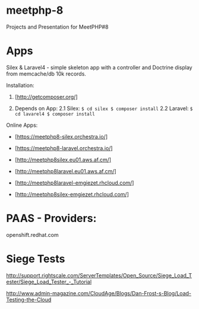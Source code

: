 meetphp-8
=========

Projects and Presentation for MeetPHP#8


Apps
===========

Silex & Laravel4 - simple skeleton app with a controller and Doctrine display from memcache/db 10k records.


Installation:

1. [http://getcomposer.org/]

2. Depends on App:
  2.1 Silex:
    ``
    $ cd silex
    $ composer install
    ``
  2.2 Laravel:
   ``
   $ cd lavarel4
   $ composer install
   ``


Online Apps:


* [https://meetphp8-silex.orchestra.io/]
* [https://meetphp8-laravel.orchestra.io/]

* [http://meetphp8silex.eu01.aws.af.cm/]
* [http://meetphp8laravel.eu01.aws.af.cm/]

* [http://meetphp8laravel-emgiezet.rhcloud.com/]
* [http://meetphp8silex-emgiezet.rhcloud.com/]




PAAS - Providers:
===========

openshift.redhat.com



Siege Tests
============

http://support.rightscale.com/ServerTemplates/Open_Source/Siege_Load_Tester/Siege_Load_Tester_-_Tutorial

http://www.admin-magazine.com/CloudAge/Blogs/Dan-Frost-s-Blog/Load-Testing-the-Cloud

